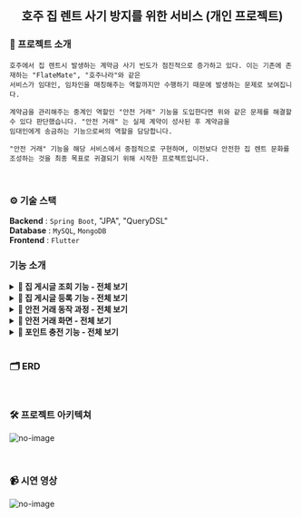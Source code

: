 
<div align="center">

<!-- logo -->
## 호주 집 렌트 사기 방지를 위한 서비스 (개인 프로젝트)

</div> 

### 📝 프로젝트 소개


```
호주에서 집 렌트시 발생하는 계약금 사기 빈도가 점진적으로 증가하고 있다. 이는 기존에 존재하는 "FlateMate", "호주나라"와 같은
서비스가 임대인, 임차인을 매칭해주는 역할까지만 수행하기 때문에 발생하는 문제로 보여집니다.

계약금을 관리해주는 중계인 역할인 "안전 거래" 기능을 도입한다면 위와 같은 문제를 해결할 수 있다 판단했습니다. "안전 거래" 는 실제 계약이 성사된 후 계약금을
임대인에게 송금하는 기능으로써의 역할을 담당합니다.

"안전 거래" 기능을 해당 서비스에서 중점적으로 구현하며, 이전보다 안전한 집 렌트 문화를 조성하는 것을 최종 목표로 귀결되기 위해 시작한 프로젝트입니다.
```

<br />

### ⚙ 기술 스택

**Backend** : `Spring Boot`, "JPA", "QueryDSL"  
**Database** : `MySQL`, `MongoDB`  
**Frontend** : `Flutter`  


### 기능 소개


<details>
  <summary><b>📍 집 게시글 조회 기능 - 전체 보기</b></summary>
  
|메인화면|집 리스트|맵 클러스터|필터링|주소 검색|
|:---:|:---:|:---:|:---:|:---:|
|<img src="https://github.com/user-attachments/assets/93780742-9e11-4839-b258-6165eb578643" width="200"/>|<img src="https://github.com/user-attachments/assets/1bf1eca2-1cfa-45b3-b03d-5bc28be3fd39" width="200"/>|<img src="https://github.com/user-attachments/assets/d84937b8-fea5-48dd-8abf-37c0ab1c490c" width="200"/>|<img src="https://github.com/user-attachments/assets/b58e4d1b-7c9a-47a2-a41c-8b9ba64ac89f" width="200"/>|<img src="https://github.com/user-attachments/assets/01bb6b2b-4f2a-49b8-935c-7cfb34cdec7b" width="200"/>


|상세 화면1|상세 화면2| 대화 전송|
|:---:|:---:|:---:|
|<img src="https://github.com/user-attachments/assets/bdb029f3-5edd-4314-a781-d640f49d6ce0" width="200"/>|<img src="https://github.com/user-attachments/assets/a9a2cb03-8075-4ca8-86b6-9e8bed7fa595" width="200"/>|<img src="https://github.com/user-attachments/assets/9ece2fab-65b9-499c-a156-0f39ac28723a" width="200"/>

**기능 설명**
```
메인화면 - 호주의 대도시를 리스트로 만들어 클릭시 해당 지역의 게시물을 조회한다.
집 리스트 - 게시된 집 게시물을 조회한다.
맵 클러스트 - Google Map 을 연동해 Cluster 기능을 구현했다. 줌인,아웃으로 집 조회가 가능한다.
필터링 - 조회하고자 하는 집 정보를 필터링한다.
주소 검색 - Google Map API 를 연동해 글자 이벤트가 발생하는 즉시 주소를 조회한다.
상세 화면1 - 집 게시물의 상세 정보를 조회한다.
상세 화면2 - 집 게시물의 상세 정보를 조회한다.
대화 전송 - 하단의 Send Message 버튼을 눌러 임대인과의 대화를 시작한다.
```

</details>

<details>
  <summary><b>📍 집 게시글 등록 기능 - 전체 보기</b></summary>

|등록 시작|이미지 등록|주소 등록|주소 검증|가격 등록|
|:---:|:---:|:---:|:---:|:---:|
|<img src="https://github.com/user-attachments/assets/100f996c-0680-4463-b97a-441787d8a94d" width="200"/>|<img src="https://github.com/user-attachments/assets/b187d7bb-f4b9-4469-887b-090a8f2b7ebc" width="200"/>|<img src="https://github.com/user-attachments/assets/c9f2eaa3-05fa-47b1-a31b-9d777c8ac923" width="200"/>|<img src="https://github.com/user-attachments/assets/319d9bbe-9991-49b4-bbe6-52a3c9344de6" width="200"/>|<img src="https://github.com/user-attachments/assets/1d21236a-d7d1-4b5e-ac92-5b92cedd97c2" width="200"/>|

|상세정보 등록1|상세정보 등록2|등록 완료|
|:---:|:---:|:---:|
|<img src="https://github.com/user-attachments/assets/e81e36f9-8eab-4ece-a034-303281f2e0d2" width="200"/>|<img src="https://github.com/user-attachments/assets/1daaba46-a649-42e4-b584-1ca79b16f69d" width="200"/>|<img src="https://github.com/user-attachments/assets/bac0af26-cfb8-46f7-a2f3-9885be5f9a6a" width="200"/>|


**기능 설명**
```
등록 시작 - 집 게시물 등록을 시작한다.
이미지 등록 - 집 사진을 등록한다. (최소 한장, 최대 10장)
주소 등록 - 호주 주소 양식에 맞춰 주소를 등록한다.
주소 검증 - 입력한 주소가 맞는지 검증한다.
가격 등록 - 렌트비, 보증금, 공과금을 입력한다.
상세 정보 등록 1 - 집의 상세 정보를 등록한다. (ex. 집 형태, 성별, 침대, 화장실, 인원)
상세 정보 등록 2 - 집의 상세 정보를 등록한다. (ex. 주차 여부, 옵션)
등록 완료 - 등록 완료를 알린다.
```

</details>


<details>
  <summary><b>📍 안전 거래 동작 과정 - 전체 보기</b></summary>
  <img src="https://github.com/user-attachments/assets/47d42ac7-def0-4627-ac2d-3e2206f5dd3a" width="600" height="800"/>
</details>

<details>
  <summary><b>📍 안전 거래 화면 - 전체 보기</b></summary>
  
|거래생성1|거래생성2|거래생성3|거래생성4|
|:---:|:---:|:---:|:---:|
|<img src="https://github.com/user-attachments/assets/cfa2b75b-448f-4d30-8d4b-d99f4216cdf3" width="200"/>|<img src="https://github.com/user-attachments/assets/e9a48f22-1c4b-440d-8a3f-c30d7a928858" width="200"/>|<img src="https://github.com/user-attachments/assets/26da86c9-3cce-4732-b7c8-70d5597a04d7" width="200"/>|<img src="https://github.com/user-attachments/assets/1a2f78eb-fc00-4185-b24c-0c55dc341049" width="200"/>|

|거래수락1|거래수락2|거래수락3|
|:---:|:---:|:---:|
|<img src="https://github.com/user-attachments/assets/75b6f83a-bec0-45f9-9822-ce2f68acd622" width="200"/>|<img src="https://github.com/user-attachments/assets/c9af18b7-8606-4b82-8fbf-75e45782ed4d" width="200"/>|<img src="https://github.com/user-attachments/assets/093afd8c-7ae9-4940-ae52-7044fcffa7ed" width="200"/>|

|거래 완료1|거래 완료2|거래 완료3|거래 완료4|거래 목록|
|:---:|:---:|:---:|:---:|:---:|
|<img src="https://github.com/user-attachments/assets/e6d54231-827f-4edd-bc15-1e73701eca4b" width="200"/>|<img src="https://github.com/user-attachments/assets/1f51c1ae-a0cb-4185-9204-32770e59079d" width="200"/>|<img src="https://github.com/user-attachments/assets/efe08ef8-09be-4b74-b419-01d0f84a56eb" width="200"/>|<img src="https://github.com/user-attachments/assets/889b72fb-73bd-451e-8e85-c3dd5f115b98" width="200"/>|<img src="https://github.com/user-attachments/assets/c11676b9-016e-4e71-b2d9-d5f4bed6dea9" width="200"/>|

**기능 설명**
```
[안전 거래 생성]
  거래 생성1 - 임대인이 "Deal" 버튼을 눌러 안전거래를 생성한다.
  거래 생성2 - 임대인이 "계약금"을 입력한다.
  거래 생성3 - 안전거래 정보를 확인 후 생성한다.
  거래 생성4 - 안전거래 생성이 완료되면 채팅 화면 위젯으로 나타난다.
```
```
[거래 수락]
  거래 수락1 - 임차인은 생성된 안전 거래를 조회한다.
  거래 수락2 - 임차인은 거래 정보를 확인 후 수락한다.(임차인 포인트 차감)
  거래 수락3 - 임차인이 거래를 수락하면 채팅 화면 위젯으로 나타난다.
```
```
[거래 완료]
  거래 완료1 - 진행중인 거래 위젯을 클릭한다.
  거래 완료2 - 임차인과 임대인이 실제로 만나 거래가 성사되면, 임차인은 거래 완료 버튼을 누른다.(임대인 포인트 증가)
  거래 완료3 - 완료된 거래 내역을 조회한다.
  거래 완료4 - 거래 완료 위젯이 채팅 화면으로 나타난다.
  거래 목록 - 마이페이지에서 완료된 거래 정보를 조회한다.
```
</details>


<details>
  <summary><b>📍 포인트 충전 기능 - 전체 보기</b></summary>
  
|계좌 등록|포인트 충전|입출금 내역|
|:---:|:---:|:---:|
|<img src="https://github.com/user-attachments/assets/f9e06a13-d5d3-4589-a194-9ac39b195d6b" width="200"/>|<img src="https://github.com/user-attachments/assets/0889bd2a-2e34-43af-89b9-4fa34bcc691e" width="200"/>|<img src="https://github.com/user-attachments/assets/bf230286-092f-42b4-9844-b65540d94052" width="200"/>|

```
[거래 완료]
  계좌 등록 - 계좌 정보가 등록한다.
  포인트 충전 - 포인트를 충전한다. (Paypal or 계좌이제)
  입출금 내역 - 포인트 입출금 내역을 조회한다.
```

</details>


<br />

### 🗂️ ERD

<br />

### 🛠️ 프로젝트 아키텍쳐
![no-image](https://user-images.githubusercontent.com/80824750/208294567-738dd273-e137-4bbf-8307-aff64258fe03.png)

<br />

### 📹 시연 영상
![no-image](https://user-images.githubusercontent.com/80824750/208294567-738dd273-e137-4bbf-8307-aff64258fe03.png)





